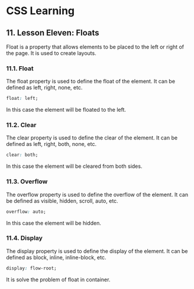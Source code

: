 # CSS Learning

## 11. Lesson Eleven: Floats
Float is a property that allows elements to be placed to the left or right of the page. It is used to create layouts.

### 11.1. Float
The float property is used to define the float of the element. It can be defined as left, right, none, etc.

```css
float: left;
```
In this case the element will be floated to the left.

### 11.2. Clear
The clear property is used to define the clear of the element. It can be defined as left, right, both, none, etc.

```css
clear: both;
```
In this case the element will be cleared from both sides.

### 11.3. Overflow
The overflow property is used to define the overflow of the element. It can be defined as visible, hidden, scroll, auto, etc.

```css
overflow: auto;
```
In this case the element will be hidden.

### 11.4. Display
The display property is used to define the display of the element. It can be defined as block, inline, inline-block, etc.

```css
display: flow-root;
```

It is solve the problem of float in container.

